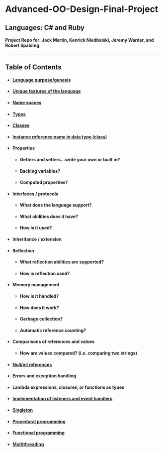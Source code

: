 # Advanced-OO-Design-Final-Project

## Languages: C# and Ruby

#### Project Repo for: Jack Martin, Kenrick Niedbalski, Jeremy Warder, and Robert Spalding.
--------------------------------
## Table of Contents
* #### [Language purpose/genesis](https://github.com/jpm61704/Advanced-OO-Design-Final-Project/blob/master/LanguagePurpose.md)

* #### [Unique features of the language](https://github.com/jpm61704/Advanced-OO-Design-Final-Project/blob/master/UniqueFeatures.md)
* #### [Name spaces](https://github.com/jpm61704/Advanced-OO-Design-Final-Project/blob/master/NameSpaces.md)

* #### [Types](https://github.com/jpm61704/Advanced-OO-Design-Final-Project/blob/master/Types.md)

* #### [Classes](https://github.com/jpm61704/Advanced-OO-Design-Final-Project/blob/master/Classes.md)
* #### [Instance reference name in data type (class)](https://github.com/jpm61704/Advanced-OO-Design-Final-Project/blob/master/InstanceReference.md)
* #### Properties
  * #### Getters and setters...write your own or built in?
  * #### Backing variables?
  * #### Computed properties?
* #### Interfaces / protocols
  * #### What does the language support?
  * #### What abilities does it have?
  * #### How is it used?
* #### Inheritance / extension
* #### Reflection
  * #### What reflection abilities are supported?
  * #### How is reflection used?
* #### Memory management
  * #### How is it handled?
  * #### How does it work?
  * #### Garbage collection?
  * #### Automatic reference counting?
* #### Comparisons of references and values
  * #### How are values compared? (i.e. comparing two strings)
* #### [Null/nil references](https://github.com/jpm61704/Advanced-OO-Design-Final-Project/blob/master/NullAndNilReferences.md)
* #### Errors and exception handling
* #### Lambda expressions, closures, or functions as types
* #### [Implementation of listeners and event handlers](https://github.com/jpm61704/Advanced-OO-Design-Final-Project/blob/master/ListenersAndEventHandlers.md)
* #### [Singleton](https://github.com/jpm61704/Advanced-OO-Design-Final-Project/blob/master/Singleton.md)
* #### [Procedural programming](https://github.com/jpm61704/Advanced-OO-Design-Final-Project/blob/master/ProceduralProgramming.md)
* #### [Functional programming](https://github.com/jpm61704/Advanced-OO-Design-Final-Project/blob/master/FunctionalProgramming.md)
* #### [Multithreading](https://github.com/jpm61704/Advanced-OO-Design-Final-Project/blob/master/MultiThreading.md)
